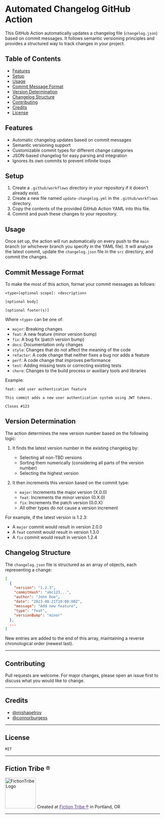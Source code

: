 # Automated Changelog GitHub Action

This GitHub Action automatically updates a changelog file (`changelog.json`) based on commit messages. It follows semantic versioning principles and provides a structured way to track changes in your project.

## Table of Contents

- [Features](#features)
- [Setup](#setup)
- [Usage](#usage)
- [Commit Message Format](#commit-message-format)
- [Version Determination](#version-determination)
- [Changelog Structure](#changelog-structure)
- [Contributing](#contributing)
- [Credits](#credits)
- [License](#license)

## Features

- Automatic changelog updates based on commit messages
- Semantic versioning support
- Customizable commit types for different change categories
- JSON-based changelog for easy parsing and integration
- Ignores its own commits to prevent infinite loops

## Setup

1. Create a `.github/workflows` directory in your repository if it doesn't already exist.
2. Create a new file named `update-changelog.yml` in the `.github/workflows` directory.
3. Copy the contents of the provided GitHub Action YAML into this file.
4. Commit and push these changes to your repository.

## Usage

Once set up, the action will run automatically on every push to the `main` branch (or whichever branch you specify in the YAML file). It will analyze the latest commit, update the `changelog.json` file in the `src` directory, and commit the changes.

## Commit Message Format

To make the most of this action, format your commit messages as follows:

```
<type>[optional scope]: <description>

[optional body]

[optional footer(s)]
```

Where `<type>` can be one of:

- `major`: Breaking changes
- `feat`: A new feature (minor version bump)
- `fix`: A bug fix (patch version bump)
- `docs`: Documentation only changes
- `style`: Changes that do not affect the meaning of the code
- `refactor`: A code change that neither fixes a bug nor adds a feature
- `perf`: A code change that improves performance
- `test`: Adding missing tests or correcting existing tests
- `chore`: Changes to the build process or auxiliary tools and libraries

Example:
```
feat: add user authentication feature

This commit adds a new user authentication system using JWT tokens.

Closes #123
```

## Version Determination

The action determines the new version number based on the following logic:

1. It finds the latest version number in the existing changelog by:
   - Selecting all non-TBD versions
   - Sorting them numerically (considering all parts of the version number)
   - Selecting the highest version

2. It then increments this version based on the commit type:
   - `major`: Increments the major version (X.0.0)
   - `feat`: Increments the minor version (0.X.0)
   - `fix`: Increments the patch version (0.0.X)
   - All other types do not cause a version increment

For example, if the latest version is 1.2.3:
- A `major` commit would result in version 2.0.0
- A `feat` commit would result in version 1.3.0
- A `fix` commit would result in version 1.2.4

## Changelog Structure

The `changelog.json` file is structured as an array of objects, each representing a change:

```json
[
  {
    "version": "1.2.3",
    "commitHash": "abc123...",
    "author": "John Doe",
    "date": "2023-08-21T10:00:00Z",
    "message": "Add new feature",
    "type": "feat",
    "versionBump": "minor"
  },
  ...
]
```

New entries are added to the end of this array, maintaining a reverse chronological order (newest last).

---
## Contributing
Pull requests are welcome. For major changes, please open an issue first to discuss what you would like to change.

---
## Credits
- [@mishapetrov](https://github.com/kombuchapunk)
- [@connorburgess](https://github.com/connorburgess)

---
## License
```
MIT
```

---
## Fiction Tribe ®
<img alt="FictionTribe Logo" src="https://mishapetrov.github.io/Contrast.js/img/ft-logo.png" width="100">  
Created at <a style="color:#52337c;" href="https://fictiontribe.com">Fiction Tribe ®</a> in Portland, OR

---
